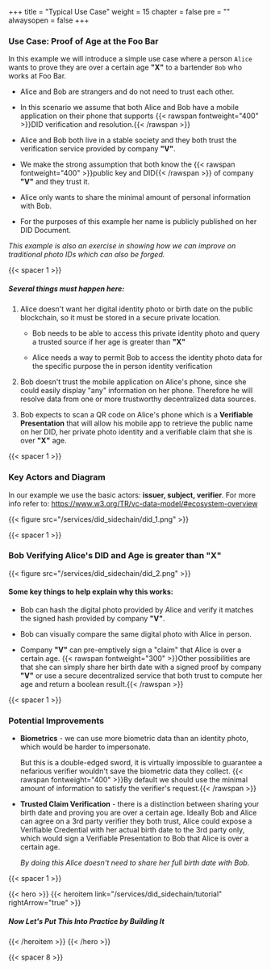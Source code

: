 
+++
title = "Typical Use Case"
weight = 15
chapter = false
pre = ""
alwaysopen = false
+++


### Use Case: Proof of Age at the Foo Bar

In this example we will introduce a simple use case where a person `Alice` wants to prove they are over a certain age 
**"X"** to a bartender `Bob` who works at Foo Bar.

- Alice and Bob are strangers and do not need to trust each other.

- In this scenario we assume that both Alice and Bob have a mobile application on their phone that supports {{< rawspan fontweight="400" >}}DID verification and resolution.{{< /rawspan >}}

- Alice and Bob both live in a stable society and they both trust the verification service provided by company **"V"**.
    
- We make the strong assumption that both know the {{< rawspan fontweight="400" >}}public key and DID{{< /rawspan >}} of company **"V"** and
    they trust it. 

- Alice only wants to share the minimal amount of personal information with Bob.

- For the purposes of this example her name is publicly published on her DID Document.

*This example is also an exercise in showing how we can improve on traditional photo IDs which can also be forged.*

{{< spacer 1 >}}

##### Several things must happen here:

1. Alice doesn't want her digital identity photo or birth date on the public blockchain, so it must be stored in a secure private location.

    - Bob needs to be able to access this private identity photo and query a trusted source if her age is greater than **"X"** 
    
    - Alice needs a way to permit Bob to access the identity photo data for the specific purpose the in person identity verification
    
2. Bob doesn't trust the mobile application on Alice's phone, since she could easily display "any" information on her phone. 
    Therefore he will resolve data from one or more trustworthy decentralized data sources.
    
3. Bob expects to scan a QR code on Alice's phone which is a **Verifiable Presentation** that will allow his mobile app to
    retrieve the public name on her DID, her private photo identity and a verifiable claim that she is over **"X"** age.

{{< spacer 1 >}}

### Key Actors and Diagram

In our example we use the basic actors: **issuer, subject, verifier**. For more info refer to: https://www.w3.org/TR/vc-data-model/#ecosystem-overview

{{< figure src="/services/did_sidechain/did_1.png" >}}

{{< spacer 1 >}}

### Bob Verifying Alice's DID and Age is greater than **"X"**

{{< figure src="/services/did_sidechain/did_2.png" >}}

#### Some key things to help explain why this works:
 
 - Bob can hash the digital photo provided by Alice and verify it matches the signed hash provided by company <b>"V"</b>.
 
 - Bob can visually compare the same digital photo with Alice in person.
 
 - Company <b>"V"</b> can pre-emptively sign a "claim" that Alice is over a certain age. 
    {{< rawspan fontweight="300" >}}Other possibilities are that she can simply share her birth date with a signed proof by company <b>"V"</b> or use 
    a secure decentralized service that both trust to compute her age and return a boolean result.{{< /rawspan >}}

{{< spacer 1 >}}

### Potential Improvements

- **Biometrics** - we can use more biometric data than an identity photo, which would be harder to impersonate.

    But this is a double-edged sword, it is virtually impossible to guarantee a nefarious verifier wouldn't save the biometric data
    they collect. {{< rawspan fontweight="400" >}}By default we should use the minimal amount of information to satisfy the verifier's request.{{< /rawspan >}}
    
- **Trusted Claim Verification** - there is a distinction between sharing your birth date and proving you are over a certain age.
    Ideally Bob and Alice can agree on a 3rd party verifier they both trust, Alice could expose a Verifiable Credential with
    her actual birth date to the 3rd party only, which would sign a Verifiable Presentation to Bob that Alice is over a certain age.
    
    *By doing this Alice doesn't need to share her full birth date with Bob.* 

{{< spacer 1 >}}

{{< hero >}}
    {{< heroitem link="/services/did_sidechain/tutorial" rightArrow="true" >}}
        <h5>Now Let's Put This Into Practice by Building It</h5> 
    {{< /heroitem >}}
{{< /hero >}}

{{< spacer 8 >}}


